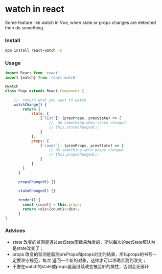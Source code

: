 # watch in react
Some feature like watch in Vue, when state or props changes are detected then do something.

### Install
```bash
npm install react-watch -s
```

### Usage
```javascript
import React from 'react'
import {watch} from 'react-watch'

@watch
class Page extends React.Component {
    
    //  return what you want to watch
    watchChange() {
        return {
            state: {
                [`list`]: (prevProps, prevState) => {
                    //  do something when state changed
                    // this.stateChanged();
                }
            },
            props: {
                [`count`]: (prevProps, prevState) => {
                    // do something when props changed
                    // this.propsChanged();
                }
            }
        }
      }
      
      propsChanged() {}
      
      stateChanged() {}
      
      render() {
        const {count} = this.props;
        return <div>{count}</div>;
      }
}

```

### Advices
- state 改变的监测是通过setState函数来触发的，所以每次的setState都认为是state改变了；
- props 改变的监测是监测preProps和props对比的结果，所以props的书写一定要准守规范，每次
返回一个新的对象，这样才可以准确监测到改变；
- 不要在watch的state或props里面继续改变被监听的属性，否则会死循环